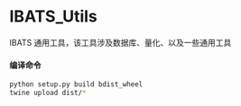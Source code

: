 # IBATS_Utils
IBATS 通用工具，该工具涉及数据库、量化、以及一些通用工具

#### 编译命令
```bash
python setup.py build bdist_wheel
twine upload dist/*
```
